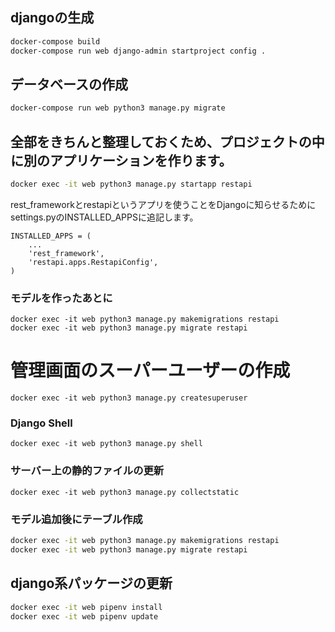 ## djangoの生成
```bash
docker-compose build
docker-compose run web django-admin startproject config .
```

## データベースの作成
```bash
docker-compose run web python3 manage.py migrate
```

## 全部をきちんと整理しておくため、プロジェクトの中に別のアプリケーションを作ります。
```bash
docker exec -it web python3 manage.py startapp restapi
```
rest_frameworkとrestapiというアプリを使うことをDjangoに知らせるためにsettings.pyのINSTALLED_APPSに追記します。
```
INSTALLED_APPS = (
    ...
    'rest_framework',
    'restapi.apps.RestapiConfig',
)
```

### モデルを作ったあとに
```
docker exec -it web python3 manage.py makemigrations restapi
docker exec -it web python3 manage.py migrate restapi
```

# 管理画面のスーパーユーザーの作成
```
docker exec -it web python3 manage.py createsuperuser
```

### Django Shell
```
docker exec -it web python3 manage.py shell
```

### サーバー上の静的ファイルの更新
```
docker exec -it web python3 manage.py collectstatic
```

### モデル追加後にテーブル作成
```bash
docker exec -it web python3 manage.py makemigrations restapi
docker exec -it web python3 manage.py migrate restapi
```

## django系パッケージの更新
```bash
docker exec -it web pipenv install
docker exec -it web pipenv update
```

